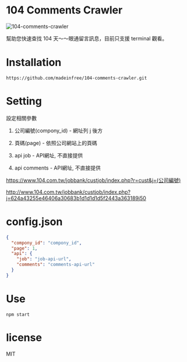 # 104 Comments Crawler

![104-comments-crawler](http://i.imgur.com/RNGmSIm.png)

幫助您快速查找 104 天～～眼通留言訊息，目前只支援 terminal 觀看。

# Installation

```
https://github.com/madeinfree/104-comments-crawler.git
```

# Setting

設定相關參數

1. 公司編號(compony_id) - 網址列 j 後方

2. 頁碼(page) - 依照公司網站上的頁碼

3. api job - API網址, 不直接提供

4. api comments - API網址, 不直接提供

https://www.104.com.tw/jobbank/custjob/index.php?r=cust&j=(公司編號)

http://www.104.com.tw/jobbank/custjob/index.php?j=624a43255e46406a30683b1d1d1d1d5f2443a363189j50

# config.json

```json
{
  "compony_id": "compony_id",
  "page": 1,
  "api": {
    "job": "job-api-url",
    "comments": "comments-api-url"
  }
}

```

# Use
```
npm start
```

# license

MIT
